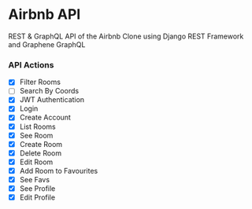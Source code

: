 # Airbnb API

REST & GraphQL API of the Airbnb Clone using Django REST Framework and Graphene GraphQL

### API Actions

- [x] Filter Rooms
- [ ] Search By Coords
- [x] JWT Authentication
- [x] Login
- [x] Create Account
- [x] List Rooms
- [x] See Room
- [x] Create Room
- [x] Delete Room
- [x] Edit Room
- [x] Add Room to Favourites
- [x] See Favs
- [x] See Profile
- [x] Edit Profile
